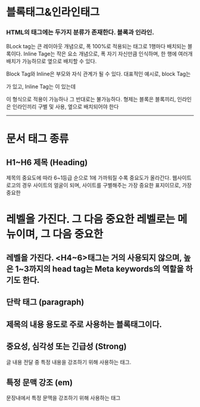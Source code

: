 # 블록태그&인라인태그
### HTML의 태그에는 두가지 분류가 존재한다. 블록과 인라인.
BLock tag는 큰 레이아웃 개념으로, 폭 100%로 적용되는 태그로 1행마다 배치되는 블록이다.
Inline Tage는 작은 요소 개념으로, 폭 자기 자신만큼 인식하며, 한 행에 여러개 배치가 가능하므로 옆으로 배치할 수 있다.

Block Tag와 Inline은 부모와 자식 관계가 될 수 있다.
대표적인 예시로, block Tag는 <div>가 있고, Inline Tag는 <span>이 있는데
<div>
    <span>
    </span>
</div>
이 형식으로 적용이 가능하나 그 반대로는 불가능하다.
형제는 블록은 블록끼리, 인라인은 인라인끼리 구별 및 사용, 옆으로 배치되어야 한다

---

# 문서 태그 종류
## H1~H6 제목 (Heading)
제목의 중요도에 따라 6~1등급 순으로 1에 가까워질 수록 중요도가 올라간다.
웹사이트 로고의 경우 사이트의 얼굴이 되며, 사이트를 구별해주는 가장 중요한 표지이므로, 가장 중요한 <h1>레벨을 가진다.
그 다음 중요한 레벨로는 메뉴이며, 그 다음 중요한 <h2>레벨을 가진다.
<H4~6>태그는 거의 사용되지 않으며, 높은 1~3까지의 head tag는 Meta keywords의 역할을 하기도 한다.

## 단락 태그 (paragraph)
제목의 내용 용도로 주로 사용하는 블록태그이다.
---

## 중요성, 심각성 또는 긴급성 (Strong)
글 내용 전달 중 특정 내용을 강조하기 위해 사용하는 태그.

## 특정 문맥 강조 (em)
문장내에서 특정 문맥을 강조하기 위해 사용하는 태그
